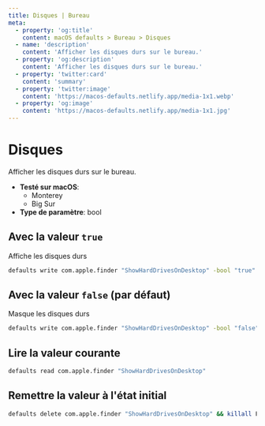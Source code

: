 ```yaml
---
title: Disques | Bureau
meta:
  - property: 'og:title'
    content: macOS defaults > Bureau > Disques
  - name: 'description'
    content: 'Afficher les disques durs sur le bureau.'
  - property: 'og:description'
    content: 'Afficher les disques durs sur le bureau.'
  - property: 'twitter:card'
    content: 'summary'
  - property: 'twitter:image'
    content: 'https://macos-defaults.netlify.app/media-1x1.webp'
  - property: 'og:image'
    content: 'https://macos-defaults.netlify.app/media-1x1.jpg'
---
```


# Disques

Afficher les disques durs sur le bureau.

<!-- break lists -->

- **Testé sur macOS**:
  - Monterey
  - Big Sur
- **Type de paramètre**: bool

## Avec la valeur `true`

Affiche les disques durs

```bash
defaults write com.apple.finder "ShowHardDrivesOnDesktop" -bool "true" && killall Finder
```

## Avec la valeur `false` (par défaut)

Masque les disques durs

```bash
defaults write com.apple.finder "ShowHardDrivesOnDesktop" -bool "false" && killall Finder
```

## Lire la valeur courante

```bash
defaults read com.apple.finder "ShowHardDrivesOnDesktop"
```

## Remettre la valeur à l'état initial

```bash
defaults delete com.apple.finder "ShowHardDrivesOnDesktop" && killall Finder
```
